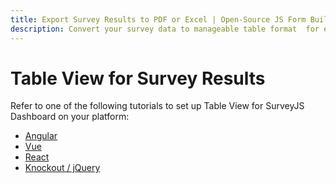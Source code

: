 ```yaml
---
title: Export Survey Results to PDF or Excel | Open-Source JS Form Builder
description: Convert your survey data to manageable table format  for easy filtering and analysis. Save survey results as PDF or Excel files to visualize or share with others. View free demo with a step-by-step setup guide.
---
```


# Table View for Survey Results

Refer to one of the following tutorials to set up Table View for SurveyJS Dashboard on your platform:

- [Angular](/dashboard/documentation/set-up-table-view/angular)
- [Vue](/dashboard/documentation/set-up-table-view/vue)
- [React](/dashboard/documentation/set-up-table-view/react)
- [Knockout / jQuery](/dashboard/documentation/set-up-table-view/knockout-jquery)
